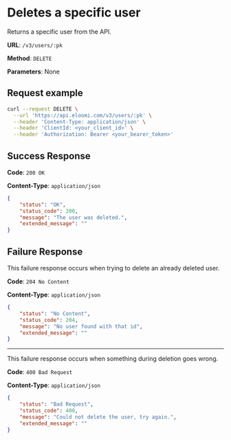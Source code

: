 # Deletes a specific user
Returns a specific user from the API.

**URL**: `/v3/users/:pk`

**Method**: `DELETE`

**Parameters**: None

## Request example
```bash
curl --request DELETE \
  --url 'https://api.eloomi.com/v3/users/:pk' \
  --header 'Content-Type: application/json' \
  --header 'ClientId: <your_client_id>' \
  --header 'Authorization: Bearer <your_bearer_token>'
```

## Success Response
**Code**: `200 OK`

**Content-Type**: `application/json`

```json
{
    "status": "OK",
    "status_code": 200,
    "message": "The user was deleted.",
    "extended_message": ""
}
```

## Failure Response
This failure response occurs when trying to delete an already deleted user.

**Code**: `204 No Content`

**Content-Type**: `application/json`
```json
{
    "status": "No Content",
    "status_code": 204,
    "message": "No user found with that id",
    "extended_message": ""
}
```

---

This failure response occurs when something during deletion goes wrong.

**Code**: `400 Bad Request`

**Content-Type**: `application/json`
```json
{
    "status": "Bad Request",
    "status_code": 400,
    "message": "Could not delete the user, try again.",
    "extended_message": ""
}
```
